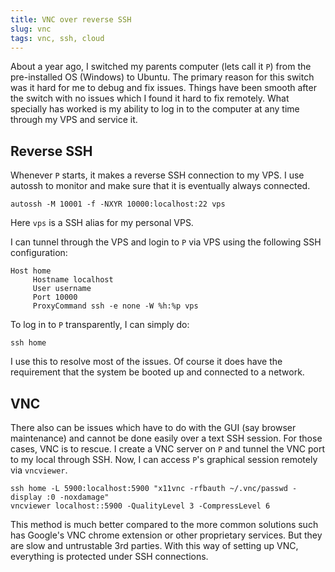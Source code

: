 ```yaml
---
title: VNC over reverse SSH
slug: vnc
tags: vnc, ssh, cloud
---
```


About a year ago, I switched my parents computer (lets call it `P`) from the
pre-installed OS (Windows) to Ubuntu. The primary reason for this switch was it
hard for me to debug and fix issues. Things have been smooth after the switch
with no issues which I found it hard to fix remotely. What specially has worked
is my ability to log in to the computer at any time through my VPS and service
it.

## Reverse SSH

Whenever `P` starts, it makes a reverse SSH connection to my VPS. I use autossh
to monitor and make sure that it is eventually always connected.

    autossh -M 10001 -f -NXYR 10000:localhost:22 vps

Here `vps` is a SSH alias for my personal VPS.

I can tunnel through the VPS and login to `P` via VPS using the following SSH
configuration:

    Host home
         Hostname localhost
         User username
         Port 10000
         ProxyCommand ssh -e none -W %h:%p vps

To log in to `P` transparently, I can simply do:

    ssh home

I use this to resolve most of the issues. Of course it does have the requirement
that the system be booted up and connected to a network.

## VNC

There also can be issues which have to do with the GUI (say browser maintenance)
and cannot be done easily over a text SSH session. For those cases, VNC is to
rescue. I create a VNC server on `P` and tunnel the VNC port to my local through
SSH. Now, I can access `P`'s graphical session remotely via `vncviewer`.


    ssh home -L 5900:localhost:5900 "x11vnc -rfbauth ~/.vnc/passwd -display :0 -noxdamage"
    vncviewer localhost::5900 -QualityLevel 3 -CompressLevel 6

This method is much better compared to the more common solutions such has
Google's VNC chrome extension or other proprietary services. But they are slow
and untrustable 3rd parties. With this way of setting up VNC, everything is
protected under SSH connections.
